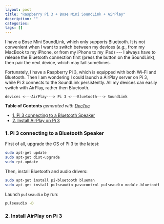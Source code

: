 ```yaml
---
layout: post
title: "Raspberry Pi 3 + Bose Mini SoundLink + AirPlay"
description: ""
categories: 
tags: []
---
```


I have a Bose Mini SoundLink, which only supports Bluetooth. It is not convenient when I want to switch between my devices (_e.g._, from my MacBook to my iPhone, or from my iPhone to my iPad) --- I always have to release the Bluetooth connection first (press the button on the SoundLink), then pair the next device, which may fail sometimes.

Fortunately, I have a Raspberry Pi 3, which is equipped with both Wi-Fi and Bluetooth. Then I am wondering I could launch a AirPlay server on Pi 3, while Pi 3 connects to the SoundLink persistently. All my devices can easily switch with AirPlay, rather then Bluetooth.

```
devices <---AirPlay---> Pi 3 <---Bluetooth---> SoundLink
```

<!-- START doctoc generated TOC please keep comment here to allow auto update -->
<!-- DON'T EDIT THIS SECTION, INSTEAD RE-RUN doctoc TO UPDATE -->
**Table of Contents**  *generated with [DocToc](https://github.com/thlorenz/doctoc)*

- [1. Pi 3 connecting to a Bluetooth Speaker](#1-pi-3-connecting-to-a-bluetooth-speaker)
- [2. Install AirPlay on Pi 3](#2-install-airplay-on-pi-3)

<!-- END doctoc generated TOC please keep comment here to allow auto update -->

### 1. Pi 3 connecting to a Bluetooth Speaker

First of all, upgrade the OS of Pi 3 to the latest:

```bash
sudo apt-get update
sudo apt-get dist-upgrade
sudo rpi-update
```

Then, install Bluetooth and audio drivers:

```bash
sudo apt-get install pi-bluetooth blueman
sudo apt-get install pulseaudio pavucontrol pulseaudio-module-bluetooth
```

Launch `pulseaudio` by run:

```bash
pulseaudio -D
```


### 2. Install AirPlay on Pi 3



